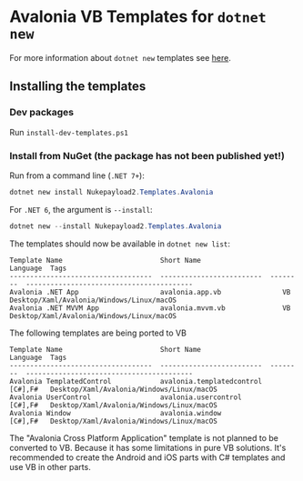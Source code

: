 # Avalonia VB Templates for `dotnet new`

For more information about `dotnet new` templates see [here](https://blogs.msdn.microsoft.com/dotnet/2017/04/02/how-to-create-your-own-templates-for-dotnet-new/).

## Installing the templates

### Dev packages
Run `install-dev-templates.ps1`

### Install from NuGet (the package has not been published yet!)
Run from a command line (`.NET 7+`):

```powershell
dotnet new install Nukepayload2.Templates.Avalonia
```

For `.NET 6`, the argument is `--install`:
```powershell
dotnet new --install Nukepayload2.Templates.Avalonia
```

The templates should now be available in `dotnet new list`:

```
Template Name                        Short Name                 Language  Tags
-----------------------------------  -------------------------  --------  -----------------------------------------
Avalonia .NET App                    avalonia.app.vb               VB     Desktop/Xaml/Avalonia/Windows/Linux/macOS
Avalonia .NET MVVM App               avalonia.mvvm.vb              VB	  Desktop/Xaml/Avalonia/Windows/Linux/macOS
```

The following templates are being ported to VB
```
Template Name                        Short Name                 Language  Tags
-----------------------------------  -------------------------  --------  -----------------------------------------
Avalonia TemplatedControl            avalonia.templatedcontrol  [C#],F#   Desktop/Xaml/Avalonia/Windows/Linux/macOS
Avalonia UserControl                 avalonia.usercontrol       [C#],F#   Desktop/Xaml/Avalonia/Windows/Linux/macOS
Avalonia Window                      avalonia.window            [C#],F#   Desktop/Xaml/Avalonia/Windows/Linux/macOS
```

The "Avalonia Cross Platform Application" template is not planned to be converted to VB. Because it has some limitations in pure VB solutions. It's recommended to create the Android and iOS parts with C# templates and use VB in other parts.
